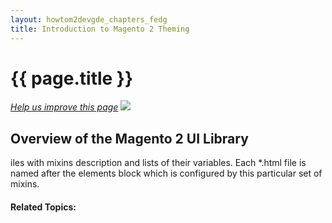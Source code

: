 ```yaml
---
layout: howtom2devgde_chapters_fedg
title: Introduction to Magento 2 Theming
---
```

 
<h1 id="fedg_using-ui-lib">{{ page.title }}</h1>

<p><a href="{{ site.githuburl }}guides/m2fedg/v1.0.0.0/layout/layout-overview.md" target="_blank"><em>Help us improve this page</em></a>&nbsp;<img src="{{ site.baseurl }}common/images/newWindow.gif"/></p>

<h2 id="fedg_using-ui-lib_overview">Overview of the Magento 2 UI Library</h2>

iles with mixins description and lists of their variables. Each *.html file is named after the elements block which is configured by this particular set of mixins.



#### Related Topics:

